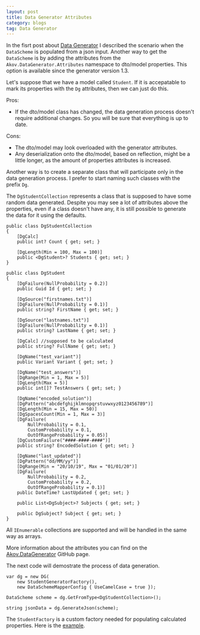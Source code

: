 ```yaml
---
layout: post
title: Data Generator Attributes
category: blogs 
tag: Data Generator 
---
```


In the fisrt post about <a href="/blogs/2020/08/26/Data-generator">Data Generator</a> I described the scenario when the `DataScheme` is populated from a json input. Another way to get the `DataScheme` is by adding the attributes from the `Akov.DataGenerator.Attributes` namespace to dto/model properties. This option is available since the generator version 1.3.

Let's suppose that we have a model called `Student`. If it is accepatable to mark its properties with the `Dg` attributes, then we can just do this. 

Pros:

* If the dto/model class has changed, the data generation process doesn't require additional changes. So you will be sure that everything is up to date.

Cons:

* The dto/model may look overloaded with the generator attributes.
* Any deserialization onto the dto/model, based on reflection, might be a little longer, as the amount of properties attributes is increased.

Another way is to create a separate class that will participate only in the data generation process. I prefer to start naming such classes with the prefix `Dg`.

The `DgStudentCollection` represents a class that is supposed to have some random data generated. Despite you may see a lot of attributes above the properties, even if a class doesn't have any, it is still possible to generate the data for it using the defaults.  

<pre><code class="language-cs">public class DgStudentCollection
{
    [DgCalc]
    public int? Count { get; set; }

    [DgLength(Min = 100, Max = 100)]
    public &lt;DgStudent&gt;? Students { get; set; }
}

public class DgStudent
{
    [DgFailure(NullProbability = 0.2)]
    public Guid Id { get; set; }

    [DgSource("firstnames.txt")]
    [DgFailure(NullProbability = 0.1)]
    public string? FirstName { get; set; }

    [DgSource("lastnames.txt")]
    [DgFailure(NullProbability = 0.1)]
    public string? LastName { get; set; }

    [DgCalc] //supposed to be calculated
    public string? FullName { get; set; }

    [DgName("test_variant")]
    public Variant Variant { get; set; }

    [DgName("test_answers")]
    [DgRange(Min = 1, Max = 5)]
    [DgLength(Max = 5)]
    public int[]? TestAnswers { get; set; }

    [DgName("encoded_solution")]
    [DgPattern("abcdefghijklmnopqrstuvwxyz0123456789")]
    [DgLength(Min = 15, Max = 50)]
    [DgSpacesCount(Min = 1, Max = 3)]
    [DgFailure(
        NullProbability = 0.1,
        CustomProbability = 0.1,
        OutOfRangeProbability = 0.05)]
    [DgCustomFailure("####-####-####")]
    public string? EncodedSolution { get; set; }

    [DgName("last_updated")]
    [DgPattern("dd/MM/yy")]
    [DgRange(Min = "20/10/19", Max = "01/01/20")]
    [DgFailure(
        NullProbability = 0.2,
        CustomProbability = 0.2,
        OutOfRangeProbability = 0.1)]
    public DateTime? LastUpdated { get; set; }

    public List&lt;DgSubject&gt;? Subjects { get; set; }

    public DgSubject? Subject { get; set; }
}
</code></pre>

All `IEnumerable` collections are supported and will be handled in the same way as arrays. 

More information about the attributes you can find on the <a href="https://github.com/akovanev/DataGenerator/">Akov.DataGenerator</a> GitHub page.

The next code will demostrate the process of data generation. 
<pre><code class="language-cs">var dg = new DG(
    new StudentGeneratorFactory(), 
    new DataSchemeMapperConfig { UseCamelCase = true });

DataScheme scheme = dg.GetFromType&lt;DgStudentCollection&gt;();

string jsonData = dg.GenerateJson(scheme);
</code></pre>

The `StudentFactory` is a custom factory needed for populating calculated properties. Here is the <a href="https://github.com/akovanev/DataGenerator/blob/master/Akov.DataGenerator.Demo/StudentsSampleTests/Tests/Mocks/StudentGeneratorFactory.cs">example</a>.